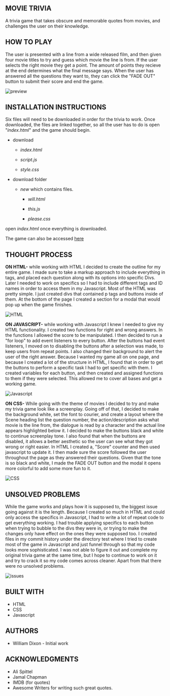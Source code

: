 <!-- Awesome readme! Really detailed! -->
## MOVIE TRIVIA
A trivia game that takes obscure and memorable quotes from movies, and challenges the user on their knowledge.

## HOW TO PLAY
The user is presented with a line from a wide released film, and then given four movie titles to try and guess which movie the line is from. If the user selects the right movie they get a point. The amount of points they recieve at the end determines what the final message says. When the user has answered all the questions they want to, they can click the "FADE OUT" button to submit their score and end the game. 

![preview](https://i.imgur.com/z55pUEC.png)

## INSTALLATION INSTRUCTIONS
Six files will need to be downloaded in order for the trivia to work. Once downloaded, the files are linked together, so all the user has to do is open "_index.html_" and the game should begin. 
- download

    - _index.html_

    - _script.js_

    - _style.css_

- download folder
    - _new_ which contains files.

        - _will.html_

        - _this.js_

        - _please.css_

open _index.html_ once everything is downloaded.

The game can also be accessed [here](https://wdixon2186.github.io/movieTrivia/)

## THOUGHT PROCESS
**ON HTML-** while working with HTML I decided to create the outline for my entire game. I made sure to take a markup approach to include everything in tags, and placed each question along with its options into specific Divs. Later I needed to work on specifics so I had to include different tags and ID names in order to access them in my Javascript. Most of the HTML was pretty simple. I just created divs that contained p tags and buttons inside of them. At the bottom of the page I created a section for a modal that would pop up when the game finishes.  

![HTML](https://i.imgur.com/ty4lauO.png)

**ON JAVASCRIPT-** while working with Javascript I knew I needed to give my HTML functionality. I created two functions for right and wrong answers. In the functions I allowed the score to be manipulated. I then decided to run a "for loop" to add event listeners to every button. After the buttons had event listeners, I moved on to disabling the buttons after a selection was made, to keep users from repeat points. I also changed their background to alert the user of the right answer. Because I wanted my game all on one page, and because I created a lot of the structure in HTML, I found that in order to get the buttons to perform a specific task I had to get specific with them. I created variables for each button, and then created and assigned functions to them if they were selected. This allowed me to cover all bases and get a working game. 

![Javascript](https://i.imgur.com/bjqVuB9.png)

**ON CSS-** While going with the theme of movies I decided to try and make my trivia game look like a screenplay. Going off of that, I decided to make the background white, set the font to courier, and create a layout where the Scene heading list the question number, the action/description asks what movie is the line from, the dialogue is read by a character and the actual line appears highlighted below it. I decided to make the buttons black and white to continue screenplay tone. I also found that when the buttons are disabled, it allows a better aesthetic so the user can see what they got wrong or right easier. In HTML I created a, "Score" counter and then used javascript to update it. I then made sure the score followed the user throughout the page as they answered their questions. Given that the tone is so black and white, I made the FADE OUT button and the modal it opens more colorful to add some more fun to it. 

![CSS](https://i.imgur.com/UAT1TEO.png)

## UNSOLVED PROBLEMS
While the game works and plays how it is supposed to, the biggest issue going against it is the length. Because I created so much in HTML and could only access the specifics in Javascript, I had to write a lot of repeat code to get everything working. I had trouble applying specifics to each button when trying to bubble to the divs they were in, or trying to make the changes only have effect on the ones they were supposed too. I created files in my commit history under the directory test where I tried to create most of the game in Javascript and just funnel through so that my code looks more sophisticated. I was not able to figure it out and complete my original trivia game at the same time, but I hope to continue to work on it and try to crack it so my code comes across cleaner. 
Apart from that there were no unsolved problems. 

![issues](https://i.imgur.com/Zv4Klx7.png)


## BUILT WITH
- HTML
- CSS
- Javascript

## AUTHORS
- William Dixon - Initial work

## ACKNOWLEDGMENTS
- Ali Spittel
- Jamal Chapman
- IMDB (for quotes)
- Awesome Writers for writing such great quotes.
